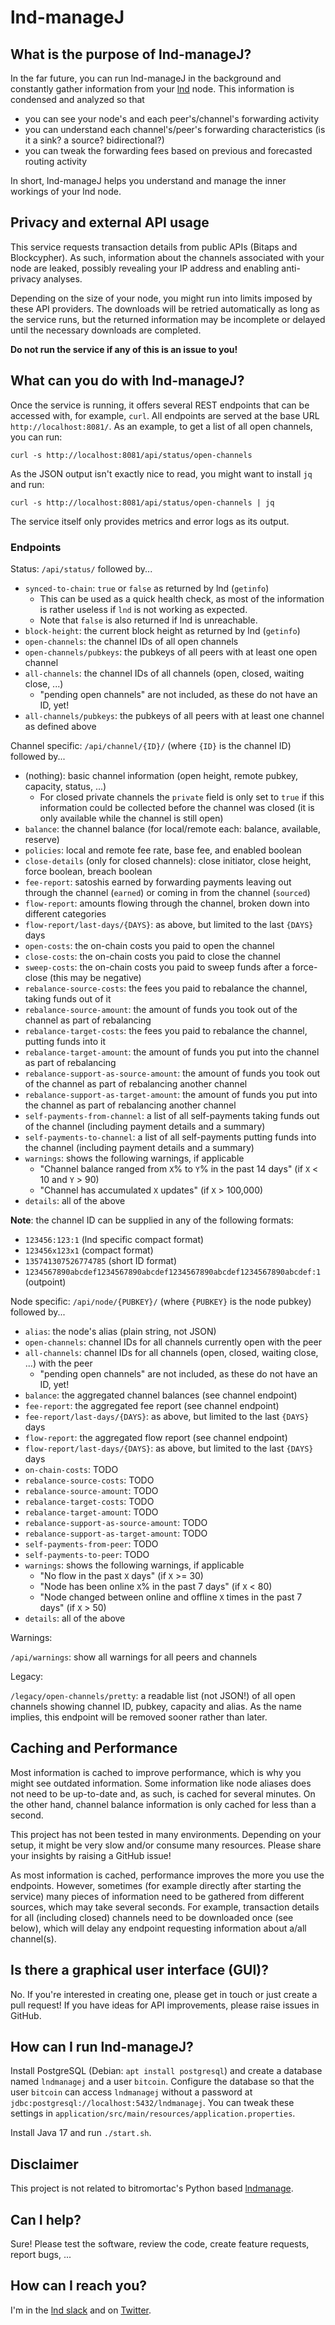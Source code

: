 # lnd-manageJ

## What is the purpose of lnd-manageJ?

In the far future, you can run lnd-manageJ in the background and constantly gather information from your
[lnd](https://github.com/lightningnetwork/lnd) node.
This information is condensed and analyzed so that

- you can see your node's and each peer's/channel's forwarding activity
- you can understand each channel's/peer's forwarding characteristics (is it a sink? a source? bidirectional?)
- you can tweak the forwarding fees based on previous and forecasted routing activity

In short, lnd-manageJ helps you understand and manage the inner workings of your lnd node.


## Privacy and external API usage
This service requests transaction details from public APIs (Bitaps and Blockcypher).
As such, information about the channels associated with your node are leaked, possibly revealing your IP address and
enabling anti-privacy analyses.

Depending on the size of your node, you might run into limits imposed by these API providers.
The downloads will be retried automatically as long as the service runs, but the returned
information may be incomplete or delayed until the necessary downloads are completed.

**Do not run the service if any of this is an issue to you!**

## What can you do with lnd-manageJ?

Once the service is running, it offers several REST endpoints that can be accessed with, for example, `curl`.
All endpoints are served at the base URL `http://localhost:8081/`.
As an example, to get a list of all open channels, you can run:

```shell
curl -s http://localhost:8081/api/status/open-channels
```

As the JSON output isn't exactly nice to read, you might want to install `jq` and run:

```shell
curl -s http://localhost:8081/api/status/open-channels | jq
```

The service itself only provides metrics and error logs as its output.

### Endpoints

Status: `/api/status/` followed by...

 * `synced-to-chain`: `true` or `false` as returned by lnd (`getinfo`)
   * This can be used as a quick health check, as most of the information is rather useless if `lnd` is not working as expected.
   * Note that `false` is also returned if lnd is unreachable.
 * `block-height`: the current block height as returned by lnd (`getinfo`)
 * `open-channels`: the channel IDs of all open channels
 * `open-channels/pubkeys`: the pubkeys of all peers with at least one open channel
 * `all-channels`: the channel IDs of all channels (open, closed, waiting close, ...)
   * "pending open channels" are not included, as these do not have an ID, yet!
 * `all-channels/pubkeys`: the pubkeys of all peers with at least one channel as defined above

Channel specific: `/api/channel/{ID}/` (where `{ID}` is the channel ID) followed by...
 * (nothing): basic channel information (open height, remote pubkey, capacity, status, ...)
   * For closed private channels the `private` field is only set to `true` if this information could be collected before the channel was closed (it is only available while the channel is still open)
 * `balance`: the channel balance (for local/remote each: balance, available, reserve)
 * `policies`: local and remote fee rate, base fee, and enabled boolean
 * `close-details` (only for closed channels): close initiator, close height, force boolean, breach boolean
 * `fee-report`: satoshis earned by forwarding payments leaving out through the channel (`earned`) or coming in from the channel (`sourced`)
 * `flow-report`: amounts flowing through the channel, broken down into different categories
 * `flow-report/last-days/{DAYS}`: as above, but limited to the last `{DAYS}` days
 * `open-costs`: the on-chain costs you paid to open the channel
 * `close-costs`: the on-chain costs you paid to close the channel
 * `sweep-costs`: the on-chain costs you paid to sweep funds after a force-close (this may be negative)
 * `rebalance-source-costs`: the fees you paid to rebalance the channel, taking funds out of it
 * `rebalance-source-amount`: the amount of funds you took out of the channel as part of rebalancing
 * `rebalance-target-costs`: the fees you paid to rebalance the channel, putting funds into it
 * `rebalance-target-amount`: the amount of funds you put into the channel as part of rebalancing
 * `rebalance-support-as-source-amount`: the amount of funds you took out of the channel as part of rebalancing another channel
 * `rebalance-support-as-target-amount`: the amount of funds you put into the channel as part of rebalancing another channel
 * `self-payments-from-channel`: a list of all self-payments taking funds out of the channel (including payment details and a summary)
 * `self-payments-to-channel`: a list of all self-payments putting funds into the channel (including payment details and a summary)
 * `warnings`: shows the following warnings, if applicable
   * "Channel balance ranged from `X`% to `Y`% in the past 14 days" (if `X` < 10 and `Y` > 90)
   * "Channel has accumulated `X` updates" (if `X` > 100,000)
 * `details`: all of the above

**Note**: the channel ID can be supplied in any of the following formats:
 - `123456:123:1` (lnd specific compact format)
 - `123456x123x1` (compact format)
 - `135741307526774785` (short ID format)
 - `1234567890abcdef1234567890abcdef1234567890abcdef1234567890abcdef:1` (outpoint)

Node specific: `/api/node/{PUBKEY}/` (where `{PUBKEY}` is the node pubkey) followed by...

 * `alias`: the node's alias (plain string, not JSON)
 * `open-channels`: channel IDs for all channels currently open with the peer
 * `all-channels`: channel IDs for all channels (open, closed, waiting close, ...) with the peer
   * "pending open channels" are not included, as these do not have an ID, yet!
 * `balance`: the aggregated channel balances (see channel endpoint)
 * `fee-report`: the aggregated fee report (see channel endpoint)
 * `fee-report/last-days/{DAYS}`: as above, but limited to the last `{DAYS}` days
 * `flow-report`: the aggregated flow report (see channel endpoint)
 * `flow-report/last-days/{DAYS}`: as above, but limited to the last `{DAYS}` days
 * `on-chain-costs`: TODO
 * `rebalance-source-costs`: TODO
 * `rebalance-source-amount`: TODO
 * `rebalance-target-costs`: TODO
 * `rebalance-target-amount`: TODO
 * `rebalance-support-as-source-amount`: TODO
 * `rebalance-support-as-target-amount`: TODO
 * `self-payments-from-peer`: TODO
 * `self-payments-to-peer`: TODO
 * `warnings`: shows the following warnings, if applicable
   * "No flow in the past `X` days" (if `X` >= 30)
   * "Node has been online `X`% in the past 7 days" (if `X` < 80)
   * "Node changed between online and offline `X` times in the past 7 days" (if `X` > 50)
 * `details`: all of the above

Warnings:

`/api/warnings`: show all warnings for all peers and channels

Legacy:

`/legacy/open-channels/pretty`: a readable list (not JSON!) of all open channels showing channel ID, pubkey, capacity and alias.
As the name implies, this endpoint will be removed sooner rather than later.

## Caching and Performance
Most information is cached to improve performance, which is why you might see outdated information.
Some information like node aliases does not need to be up-to-date and, as such, is cached for several minutes.
On the other hand, channel balance information is only cached for less than a second.

This project has not been tested in many environments.
Depending on your setup, it might be very slow and/or consume many resources.
Please share your insights by raising a GitHub issue!

As most information is cached, performance improves the more you use the endpoints.
However, sometimes (for example directly after starting the service) many pieces of information need to be gathered
from different sources, which may take several seconds. For example, transaction details for all (including closed)
channels need to be downloaded once (see below), which will delay any endpoint requesting information about a/all
channel(s).

## Is there a graphical user interface (GUI)?

No. If you're interested in creating one, please get in touch or just create a pull request!
If you have ideas for API improvements, please raise issues in GitHub.

## How can I run lnd-manageJ?

Install PostgreSQL (Debian: `apt install postgresql`) and create a database named `lndmanagej` and a user `bitcoin`.
Configure the database so that the user `bitcoin` can access `lndmanagej` without a password at `jdbc:postgresql://localhost:5432/lndmanagej`.
You can tweak these settings in `application/src/main/resources/application.properties`.

Install Java 17 and run `./start.sh`.

## Disclaimer
This project is not related to bitromortac's Python based [lndmanage](https://github.com/bitromortac/lndmanage).

## Can I help?

Sure! Please test the software, review the code, create feature requests, report bugs, ...

## How can I reach you?
I'm in the [lnd slack](https://dev.lightning.community/) and on [Twitter](https://twitter.com/c_otto83).